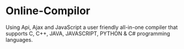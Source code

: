 # Online-Compilor
Using Api, Ajax and JavaScript a user friendly all-in-one compiler that supports C, C++, JAVA,
JAVASCRIPT, PYTHON & C# programming languages.
